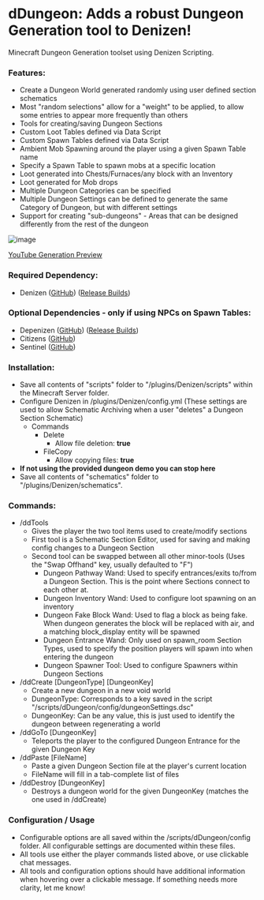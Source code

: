 # dDungeon: Adds a robust Dungeon Generation tool to Denizen!
Minecraft Dungeon Generation toolset using Denizen Scripting.

### Features:
* Create a Dungeon World generated randomly using user defined section schematics
* Most "random selections" allow for a "weight" to be applied, to allow some entries to appear more frequently than others
* Tools for creating/saving Dungeon Sections
* Custom Loot Tables defined via Data Script
* Custom Spawn Tables defined via Data Script
* Ambient Mob Spawning around the player using a given Spawn Table name
* Specify a Spawn Table to spawn mobs at a specific location
* Loot generated into Chests/Furnaces/any block with an Inventory
* Loot generated for Mob drops
* Multiple Dungeon Categories can be specified
* Multiple Dungeon Settings can be defined to generate the same Category of Dungeon, but with different settings
* Support for creating "sub-dungeons" - Areas that can be designed differently from the rest of the dungeon

![image](https://github.com/kitkatod/dDungeon/assets/100255227/302db807-985f-4996-976b-8f2540bb184d)

[YouTube Generation Preview](https://youtu.be/4291zh7caW4)

### Required Dependency:
- Denizen ([GitHub](https://github.com/DenizenScript/Denizen)) ([Release Builds](https://ci.citizensnpcs.co/job/Denizen/))

### Optional Dependencies - only if using NPCs on Spawn Tables:
- Depenizen ([GitHub](https://github.com/DenizenScript/Depenizen)) ([Release Builds](https://ci.citizensnpcs.co/job/Depenizen/))
- Citizens ([GitHub](https://github.com/CitizensDev/Citizens2))
- Sentinel ([GitHub](https://github.com/mcmonkeyprojects/Sentinel))

### Installation:
- Save all contents of "scripts" folder to "/plugins/Denizen/scripts" within the Minecraft Server folder.
- Configure Denizen in /plugins/Denizen/config.yml (These settings are used to allow Schematic Archiving when a user "deletes" a Dungeon Section Schematic)
  - Commands
    - Delete
      - Allow file deletion: **true**
    - FileCopy
      - Allow copying files: **true**
- **If not using the provided dungeon demo you can stop here**
-  Save all contents of "schematics" folder to "/plugins/Denizen/schematics".

### Commands:
- /ddTools
  - Gives the player the two tool items used to create/modify sections
  - First tool is a Schematic Section Editor, used for saving and making config changes to a Dungeon Section
  - Second tool can be swapped between all other minor-tools (Uses the "Swap Offhand" key, usually defaulted to "F")
    - Dungeon Pathway Wand: Used to specify entrances/exits to/from a Dungeon Section. This is the point where Sections connect to each other at.
    - Dungeon Inventory Wand: Used to configure loot spawning on an inventory
    - Dungeon Fake Block Wand: Used to flag a block as being fake. When dungeon generates the block will be replaced with air, and a matching block_display entity will be spawned
    - Dungeon Entrance Wand: Only used on spawn_room Section Types, used to specify the position players will spawn into when entering the dungeon
    - Dungeon Spawner Tool: Used to configure Spawners within Dungeon Sections
- /ddCreate [DungeonType] [DungeonKey]
  - Create a new dungeon in a new void world
  - DungeonType: Corresponds to a key saved in the script "/scripts/dDungeon/config/dungeonSettings.dsc"
  - DungeonKey: Can be any value, this is just used to identify the dungeon between regenerating a world
- /ddGoTo [DungeonKey]
  - Teleports the player to the configured Dungeon Entrance for the given Dungeon Key
- /ddPaste [FileName]
  - Paste a given Dungeon Section file at the player's current location
  - FileName will fill in a tab-complete list of files
- /ddDestroy [DungeonKey]
  - Destroys a dungeon world for the given DungeonKey (matches the one used in /ddCreate)
 

### Configuration / Usage
- Configurable options are all saved within the /scripts/dDungeon/config folder. All configurable settings are documented within these files.
- All tools use either the player commands listed above, or use clickable chat messages.
- All tools and configuration options should have additional information when hovering over a clickable message. If something needs more clarity, let me know!
